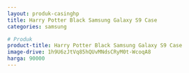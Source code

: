 ```yaml
---
layout: produk-casinghp
title: Harry Potter Black Samsung Galaxy S9 Case
categories: samsung

# Produk
product-title: Harry Potter Black Samsung Galaxy S9 Case
image-drive: 1h9U6zJtVq85hQUvMNdsCRyM0t-WcoqA8
harga: 90000
---
```

